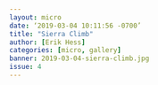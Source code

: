 ```yaml
---
layout: micro
date: ‘2019-03-04 10:11:56 -0700’
title: "Sierra Climb"
author: [Erik Hess]
categories: [micro, gallery]
banner: 2019-03-04-sierra-climb.jpg
issue: 4
---
```

